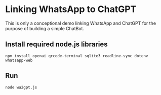 # Linking WhatsApp to ChatGPT
This is only a conceptional demo linking WhatsApp and ChatGPT for the purpose of building a simple ChatBot.

## Install required node.js libraries 
```
npm install openai qrcode-terminal sqlite3 readline-sync dotenv whatsapp-web
```

## Run
```
node wa2gpt.js
```

